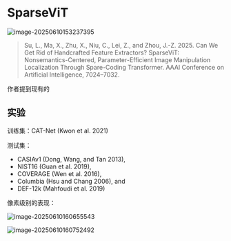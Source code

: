 # SparseViT

![image-20250610153237395](https://s2.loli.net/2025/06/10/JD1tw9TZYGRX7Vb.png)

> Su, L., Ma, X., Zhu, X., Niu, C., Lei, Z., and Zhou, J.-Z. 2025. Can We Get Rid of Handcrafted Feature Extractors? SparseViT: Nonsemantics-Centered, Parameter-Efficient Image Manipulation Localization Through Spare-Coding Transformer. AAAI Conference on Artificial Intelligence, 7024–7032.

作者提到现有的

## 实验

训练集：CAT-Net (Kwon et al. 2021)

测试集：

* CASIAv1 (Dong, Wang, and Tan 2013), 
* NIST16 (Guan et al. 2019), 
* COVERAGE (Wen et al. 2016), 
* Columbia (Hsu and Chang 2006), and 
* DEF-12k (Mahfoudi et al. 2019)

像素级别的表现：

![image-20250610160655543](https://s2.loli.net/2025/06/10/s5qvHdFRBhyrcYG.png)

![image-20250610160752492](https://s2.loli.net/2025/06/10/1DJGSCBAKkLsNxv.png)